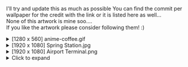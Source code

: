 I'll try and update this as much as possible 
You can find the commit per wallpaper for the credit with the link or it is listed here as well...\
None of this artwork is mine soo....\
If you like the artwork please consider following them! :)

<details>
<summary>[1280 x 560] anime-coffee.gif</summary>
  - Artist: RedWK34  <br />
  - https://redwk34.tumblr.com/post/174783574792 <br />
  - https://x.com/RedWK34  <br />

</details>

<details>
<summary>[1920 x 1080] Spring Station.jpg</summary>
Afterthought Studios

https://store.steampowered.com/app/563520/When_Our_Journey_Ends__A_Visual_Novel

https://www.steamcardexchange.net/index.php?gamepage-appid-563520

</details>

<details>
<summary>[1920 x 1080] Airport Terminal.png</summary>
Artist : Khaled
https://kldpxl.tumblr.com/image/180950108582  
https://x.com/Kldpxl  

</details>

<details>
<summary>Click to expand</summary>

This is the content of the collapsible section. You can include any Markdown-formatted text, lists, or code here.

</details>



